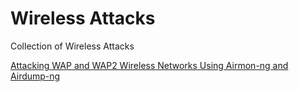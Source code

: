 # Wireless Attacks


Collection of Wireless Attacks

[Attacking WAP and WAP2 Wireless Networks Using Airmon-ng and Airdump-ng](Cracking%20WPA%20and%20WPA2%20Using%20Airdump-ng%20and%20Aircrack%20and%20Hashcat.md)

